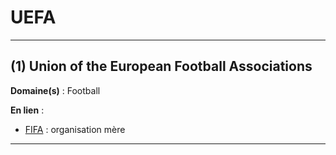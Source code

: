 # UEFA

--------------------

## (1) Union of the European Football Associations

**Domaine(s)** : Football

**En lien** :

+ [FIFA](../F/fifa.md) : organisation mère

--------------------